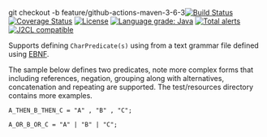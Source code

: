 git checkout -b feature/github-actions-maven-3-6-3[![Build Status](https://github.com/mP1/walkingkooka-text-cursor-parser-ebnf-charpredicate/actions/workflows/build.yaml/badge.svg)](https://github.com/mP1/walkingkooka-text-cursor-parser-ebnf-charpredicate/actions/workflows/build.yaml/badge.svg)
[![Coverage Status](https://coveralls.io/repos/github/mP1/walkingkooka-text-cursor-parser-ebnf-charpredicate/badge.svg?branch=master)](https://coveralls.io/github/mP1/walkingkooka-text-cursor-parser-ebnf-charpredicate?branch=master)
[![License](https://img.shields.io/badge/License-Apache%202.0-blue.svg)](https://opensource.org/licenses/Apache-2.0)
[![Language grade: Java](https://img.shields.io/lgtm/grade/java/g/mP1/walkingkooka-text-cursor-parser-ebnf-charpredicate.svg?logo=lgtm&logoWidth=18)](https://lgtm.com/projects/g/mP1/walkingkooka-text-cursor-parser-ebnf-charpredicate/context:java)
[![Total alerts](https://img.shields.io/lgtm/alerts/g/mP1/walkingkooka-text-cursor-parser-ebnf-charpredicate.svg?logo=lgtm&logoWidth=18)](https://lgtm.com/projects/g/mP1/walkingkooka-text-cursor-parser-ebnf-charpredicate/alerts/)
[![J2CL compatible](https://img.shields.io/badge/J2CL-compatible-brightgreen.svg)](https://github.com/mP1/j2cl-central)



Supports defining `CharPredicate(s)` using from a text grammar file defined using [EBNF](https://en.wikipedia.org/wiki/Extended_Backus%E2%80%93Naur_form).

The sample below defines two predicates, note more complex forms that including references, negation, grouping along with
alternatives, concatenation and repeating are supported. The test/resources directory contains more examples.

```EBNF
A_THEN_B_THEN_C = "A" , "B" , "C";

A_OR_B_OR_C = "A" | "B" | "C";
```


